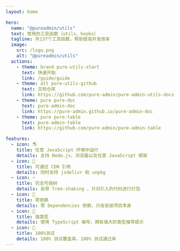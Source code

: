 ```yaml
---
layout: home

hero:
  name: "@pureadmin/utils"
  text: 常用的工具函数（utils、hooks）
  tagline: 共137个工具函数，帮助提高开发效率
  image:
    src: /logo.png
    alt: "@pureadmin/utils"
  actions:
    - theme: brand pure-utils-start
      text: 快速开始
      link: /guide/guide
    - theme: alt pure-utils-github
      text: 文档仓库
      link: https://github.com/pure-admin/pure-admin-utils-docs
    - theme: pure pure-doc
      text: pure-admin-doc
      link: https://pure-admin.github.io/pure-admin-doc
    - theme: pure pure-table
      text: pure-admin-table
      link: https://github.com/pure-admin/pure-admin-table

features:
  - icon: 🌎
    title: 任意 JavaScript 环境中运行
    details: 支持 Node.js、浏览器以及任意 JavaScript 框架
  - icon: 📡
    title: 可通过 CDN 引用
    details: 同时支持 jsdelivr 和 unpkg
  - icon: ⚡️
    title: 完全可摇树
    details: 自带 Tree-shaking ，只对引入的代码进行打包
  - icon: 💫
    title: 零依赖
    details: 零 Dependencies 依赖，只会安装项目本身
  - icon: 🦾
    title: 强类型
    details: 使用 TypeScript 编写，拥有强大的类型推导提示
  - icon: 💯
    title: 100%测试
    details: 100% 测试覆盖率，100% 测试通过率
---
```


<script setup>
import './.vitepress/theme/style/home-links.css'
import { onMounted } from 'vue'
// import { useMessage } from "./components/message"
import { addReleaseTag } from './.vitepress/utils/createElement.ts'

onMounted(() => {
  addReleaseTag()
})

// const mess = h("span", {}, [
//   "文档使用",
//   h(
//     "a",
//     {
//       href: "https://vitepress.vuejs.org/",
//       target: "_blank",
//       style: {
//         color: "#409eff",
//       },
//     },
//     [" vitepress "]
//   ),
//   h(
//     "span",
//     "编写，vitepress 处于非稳定版本阶段，如点击页面遇到卡顿，请刷新浏览器即可"
//   ),
// ])

// const { message } = useMessage()

// if(process.env.NODE_ENV !== 'development') message?.info(() => mess, { closable: true, duration: 12000 })
</script>
